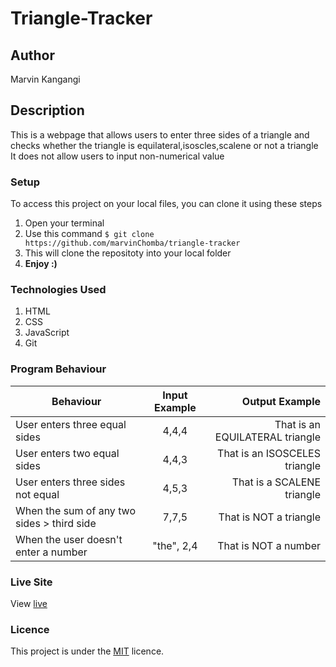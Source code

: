 # Triangle-Tracker

## Author
Marvin Kangangi

## Description
This is a webpage that allows users to enter three sides of a triangle and checks whether the triangle is equilateral,isoscles,scalene or not a triangle
It does not allow users to input non-numerical value

### Setup
To access this project on your local files, you can clone it using these steps
1. Open your terminal
1. Use this command `$ git clone https://github.com/marvinChomba/triangle-tracker`
1. This will clone the repositoty into your local folder
1. __Enjoy :)__
### Technologies Used
1. HTML
1. CSS
1. JavaScript
1. Git

### Program Behaviour
| Behaviour                         |  Input Example |  Output  Example                 |
|----------                         |:-------------: |------:                           |
| User enters three equal sides     | 4,4,4          | That is an EQUILATERAL triangle  |
| User enters two equal sides       | 4,4,3          | That is an ISOSCELES triangle    |
| User enters three sides not equal | 4,5,3          | That is a SCALENE triangle       |
| When the sum of any two sides > third side         | 7,7,5          | That is NOT a triangle |
| When the user doesn't enter a number| "the", 2,4   | That is NOT a number|

### Live Site
View [live](https://marvinchomba.github.io/triangle-tracker/)

### Licence
This project is under the [MIT](https://github.com/marvinChomba/triangle-tracker/blob/master/LICENSE) licence.
